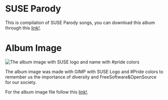 # SUSE Parody

This is compilation of SUSE Parody songs, you can download this album through this [link!](https://1drv.ms/u/s!AiNoJxpG4zkugvlZogEr5dZHXoCQOA?e=eVUHyE).

# Album Image

![The album image with SUSE logo and name with #pride colors](https://github.com/zzedgat2012/suse_parody/blob/master/SUSE%20Parody.png)

The album image was made with GIMP with SUSE Logo and #Pride colors to remember us the importance of diversity and FreeSoftware&OpenSource for our society.

For the album image file follow this [link!](https://1drv.ms/u/s!AiNoJxpG4zkugvlY6LwRl2MCCXGxkg?e=gL5TnN).